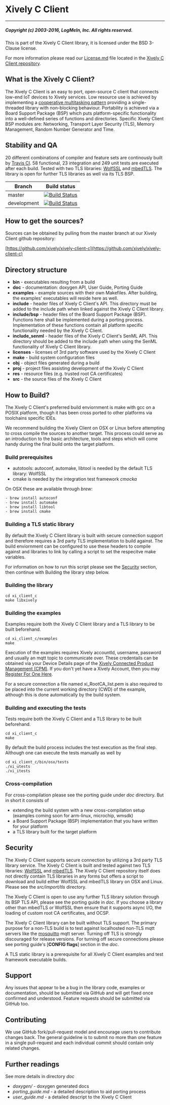 # Xively C Client
___
##### Copyright (c) 2003-2016, LogMeIn, Inc. All rights reserved.

This is part of the Xively C Client library, it is licensed under the BSD 3-Clause license. 

For more information please read our [License.md](License.md) file located in the [Xively C Client repository](https://github.com/xively/xively-client-c).



## What is the Xively C Client?

The Xively C Client is an easy to port, open-source C client that connects low-end IoT devices to Xively services. Low resource use is achieved by implementing a [cooperative multitasking pattern](https://en.wikipedia.org/wiki/Cooperative_multitasking) providing a single-threaded library with non-blocking behaviour. Portability is achieved via a Board Support Package (BSP) which puts platform-specific functionality into a well-defined series of functions and directories. Specific Xively Client BSP modules are: Networking, Transport Layer Security (TLS), Memory Management, Random Number Generator and Time.

## Stability and QA

20 different combinations of compiler and feature sets are continously built by [Travis CI][travis-private-repo-page]. 58 functional, 23 integration and 249 unit tests are executed after each build. Tested with two TLS libraries: [WolfSSL](https://www.wolfssl.com) and [mbedTLS](https://tls.mbed.org). The library is open  for further TLS libraries as well via its TLS BSP.

Branch      | Build status
------------|-------------
master      | [![Build Status][travis-private-repo-icon-master]][travis-private-repo-page]
development | [![Build Status][travis-private-repo-icon-development]][travis-private-repo-page]

[travis-private-repo-page]: https://travis-ci.com/xively/xively-client-c
[travis-private-repo-icon-master]: https://travis-ci.com/xively/xively-client-c.svg?token=HazV3LTmDbqtLdnDxZX2&branch=master
[travis-private-repo-icon-development]: https://travis-ci.com/xively/xively-client-c.svg?token=HazV3LTmDbqtLdnDxZX2&branch=development

## How to get the sources?
Sources can be obtained by pulling from the master branch at our Xively Client github repository:

[https://github.com/xively/xively-client-c](https://github.com/xively/xively-client-c)

## Directory structure

- **bin** - executables resulting from a build
- **doc** - documentation: doxygen API, User Guide, Porting Guide
- **examples** - example sources with their own Makefiles. After building, the examples'
             executables will reside here as well.
- **include** - header files of Xively C Client's API. This directory must be added to the
            include path when linked against the Xively C Client library.
- **include/bsp** - header files of the Board Support Package (BSP). Functions here
                shall be implemented during a porting process. Implementation of these
                functions contain all platform specific functionality needed by the
                Xively C Client.
- **include_senml** - header files of the Xively C Client's SenML API. This directory should
                  be added to the include path when using the SenML functionality of
                  Xively C Client library.
- **licenses** - licenses of 3rd party software used by the Xively C Client
- **make** - build system configuration files
- **obj** - object files generated during a build
- **proj** - project files assisting development of the Xively C Client
- **res** - resource files (e.g. trusted root CA certificates)
- **src** - the source files of the Xively C Client

## How to Build?

The Xively C Client's preferred build enviornment is make with gcc on a POSIX platform, though it has been cross ported to other platforms via toolchains specific IDEs.

We recommend building the Xively Client on OSX or Linux before attempting to cross compile the sources to another target. This process could serve as an introduction to the basic architecture, tools and steps which will come handy during the final build onto the target platform.

### Build prerequisites

- autotools: autoconf, automake, libtool is needed by the default TLS library: WolfSSL
- cmake is needed by the integration test framework _cmocka_

On OSX these are available through _brew_:

    - brew install autoconf
    - brew install automake
    - brew install libtool
    - brew install cmake

### Building a TLS static library

By default the Xively C Client library is built with secure connection support and therefore requires a 3rd party TLS implementation to build against. The build enviornment can be configured to use these headers to compile against and libraries to link by calling a script to set the respecitve make variables.

For information on how to run this script please see the [Security](#security) section, then continue with Building the library step below.

### Building the library

    cd xi_client_c
    make libxively

### Building the examples

Examples require both the Xively C Client library and a TLS library to be built beforehand.

    cd xi_client_c/examples
    make

Execution of the examples requires Xively accountId, username, password and usually an mqtt topic to communicate over. These credentails can be obtained via your Device Details page of the [Xively Connected Product Management (CPM)](https://app.xively.com/login).  If you don't yet have a Xively Account, then you may [Register For One Here](https://app.xively.com/register).

For a secure connection a file named xi_RootCA_list.pem is also required to be placed into the current working directory (CWD) of the example, although this is done automatically by the build system.

### Building and executing the tests

Tests require both the Xively C Client and a TLS library to be built beforehand.

    cd xi_client_c
    make

By default the build process includes the test execution as the final step. Although one can execute the tests manually as well by

    cd xi_client_c/bin/osx/tests
    ./xi_utests
    ./xi_itests

### Cross-compilation

For cross-compilation please see the porting guide under *doc* directory. But in short it consists of

- extending the build system with a new cross-compilation setup (examples coming soon for arm-linux, microchip, wmsdk)
- a Board Support Package (BSP) implementation that you have written for your platform
- a TLS library built for the target platform

## Security

The Xively C Client supports secure connection by utilizing a 3rd party TLS library service. The Xively C Client is built and tested against two TLS libraries: [WolfSSL](https://www.wolfssl.com) and [mbedTLS](https://tls.mbed.org). The Xively C Client repository itself does not directly contain TLS libraries in any forms but offers a script to download and build either WolfSSL and mbedTLS library on OSX and Linux.  Please  see the *src/import/tls* directory.

The Xively C Client is open to use any further TLS library solution through its BSP TLS API, please see the porting guide in *doc*. If you choose a library other than mbedTLS or WolfSSL then ensure that it supports async I/O, the loading of custom root CA certificates, and OCSP.

The Xively C Client library can be built without TLS support. The primary purpose for a non-TLS build is to  test against localhosted non-TLS mqtt servers like the [mosquitto](http://mosquitto.org) mqtt server. Turning off TLS is strongly discouraged for release versions. For turning off secure connections please see porting guide's [**CONFIG flags**] section in the *doc*.

A TLS static library is a prerequisite for all Xively C Client examples and test framework executable builds.

## Support

Any issues that appear to be a bug in the library code, examples or documentation,
should be submitted via GitHub and will get fixed once confirmed and understood.
Feature requests should be submitted via GitHub too.

## Contributing

We use GitHub fork/pull-request model and encourage users to contribute
changes back. The general guideline is to submit no more than one feature
in a single pull-request and each individual commit should contain only
related changes.

## Further readings

See more details in directory *doc*

- *doxygen/* - doxygen generated docs
- *porting_guide.md* - a detailed description to aid porting process
- *user_guide.md* - a detailed descript to the Xively C Client
